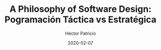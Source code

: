 ---
title: "A Philosophy of Software Design: Pogramación Táctica vs Estratégica"
date: 2020-02-07
author: Héctor Patricio
tags:
categories: 
comments: true
excerpt: "Escribe aquí un buen resumen de tu artículo"
header:
  overlay_image: #image
  teaser: #image
  overlay_filer: rgba(0, 0, 0, 0.5)
---